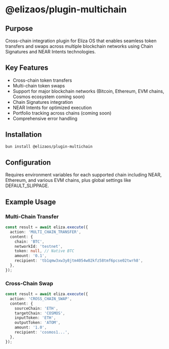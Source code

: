 # @elizaos/plugin-multichain

## Purpose

Cross-chain integration plugin for Eliza OS that enables seamless token transfers and swaps across multiple blockchain networks using Chain Signatures and NEAR Intents technologies.

## Key Features

- Cross-chain token transfers
- Multi-chain token swaps
- Support for major blockchain networks (Bitcoin, Ethereum, EVM chains, Cosmos ecosystem coming soon)
- Chain Signatures integration
- NEAR Intents for optimized execution
- Portfolio tracking across chains (coming soon)
- Comprehensive error handling

## Installation

```bash
bun install @elizaos/plugin-multichain
```

## Configuration

Requires environment variables for each supported chain including NEAR, Ethereum, and various EVM chains, plus global settings like DEFAULT_SLIPPAGE.

## Example Usage

### Multi-Chain Transfer

```typescript
const result = await eliza.execute({
  action: 'MULTI_CHAIN_TRANSFER',
  content: {
    chain: 'BTC',
    networkId: 'testnet',
    token: null, // Native BTC
    amount: '0.1',
    recipient: 'tb1qmw3xw3y8jtm4054w02kfz58tmf6pcse02twrh8',
  },
});
```

### Cross-Chain Swap

```typescript
const result = await eliza.execute({
  action: 'CROSS_CHAIN_SWAP',
  content: {
    sourceChain: 'ETH',
    targetChain: 'COSMOS',
    inputToken: 'ETH',
    outputToken: 'ATOM',
    amount: '1.0',
    recipient: 'cosmos1...',
  },
});
```
